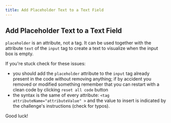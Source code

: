 ```yaml
---
title: Add Placeholder Text to a Text Field
---
```

## Add Placeholder Text to a Text Field

`placeholder` is an attribute, not a tag. It can be used together with the attribute `text` of the `input` tag to create a text to visualize when the input box is empty. 

If you're stuck check for these issues:
 - you should add the `placeholder` attribute to the `input` tag already present in the code without removing anything; if by accident you removed or modified something remember that you can restart with a clean code by clicking `reset all code` button
 - the syntax is the same of every attribute: `<tag attributeName="attributeValue" >` and the value to insert is indicated by the challenge's instructions (check for typos).

Good luck!
